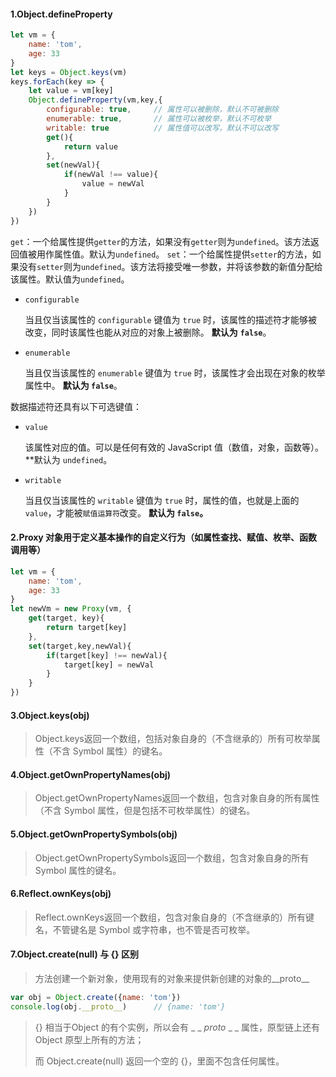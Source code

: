 #### 1.Object.defineProperty

```javascript
let vm = {
    name: 'tom',
    age: 33
}
let keys = Object.keys(vm)
keys.forEach(key => {
    let value = vm[key]
    Object.defineProperty(vm,key,{
        configurable: true,		// 属性可以被删除，默认不可被删除
        enumerable: true,		// 属性可以被枚举，默认不可枚举
        writable: true			// 属性值可以改写，默认不可以改写
        get(){
            return value
        },
        set(newVal){
            if(newVal !== value){
                value = newVal
            }
        }
    })
})
```

`get`：一个给属性提供`getter`的方法，如果没有`getter`则为`undefined`。该方法返回值被用作属性值。默认为`undefined`。
 `set`：一个给属性提供`setter`的方法，如果没有`setter`则为`undefined`。该方法将接受唯一参数，并将该参数的新值分配给该属性。默认值为`undefined`。

- `configurable`

  当且仅当该属性的 `configurable` 键值为 `true` 时，该属性的描述符才能够被改变，同时该属性也能从对应的对象上被删除。 **默认为** **`false`**。

- `enumerable`

  当且仅当该属性的 `enumerable` 键值为 `true` 时，该属性才会出现在对象的枚举属性中。 **默认为 `false`**。

数据描述符还具有以下可选键值：

- `value`

  该属性对应的值。可以是任何有效的 JavaScript 值（数值，对象，函数等）。 **默认为 `undefined`。

- `writable`

  当且仅当该属性的 `writable` 键值为 `true` 时，属性的值，也就是上面的 `value`，才能被`赋值运算符`改变。 **默认为 `false`。**
  
  

#### 2.Proxy 对象用于定义基本操作的自定义行为（如属性查找、赋值、枚举、函数调用等）

```javascript
let vm = {
    name: 'tom',
    age: 33
}
let newVm = new Proxy(vm, {
    get(target, key){
        return target[key]
    },
    set(target,key,newVal){
        if(target[key] !== newVal){
            target[key] = newVal
        }
    }
})
```



#### 3.Object.keys(obj)

> Object.keys返回一个数组，包括对象自身的（不含继承的）所有可枚举属性（不含 Symbol 属性）的键名。



#### 4.Object.getOwnPropertyNames(obj)

> Object.getOwnPropertyNames返回一个数组，包含对象自身的所有属性（不含 Symbol 属性，但是包括不可枚举属性）的键名。



#### 5.Object.getOwnPropertySymbols(obj)

> Object.getOwnPropertySymbols返回一个数组，包含对象自身的所有 Symbol 属性的键名。



#### 6.Reflect.ownKeys(obj)

> Reflect.ownKeys返回一个数组，包含对象自身的（不含继承的）所有键名，不管键名是 Symbol 或字符串，也不管是否可枚举。



#### 7.Object.create(null) 与 {} 区别

> 方法创建一个新对象，使用现有的对象来提供新创建的对象的__proto__

```javascript
var obj = Object.create({name: 'tom'})
console.log(obj.__proto__)		// {name: 'tom'}
```

> {} 相当于Object 的有个实例，所以会有 _ _ _proto_ _ _ 属性，原型链上还有 Object 原型上所有的方法；
>
> 而 Object.create(null) 返回一个空的 {}，里面不包含任何属性。